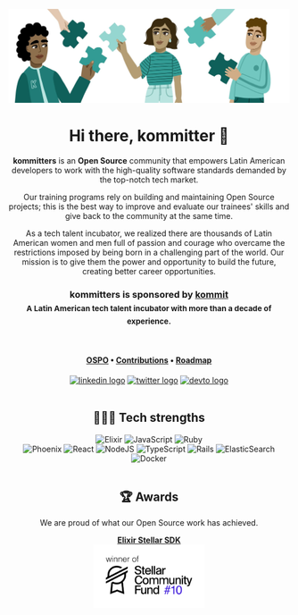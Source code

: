 <div align="center">

![kommitters Open Source][ospo-banner]

# Hi there, kommitter 👋

**kommitters** is an **Open Source** community that empowers Latin American developers to work with the high-quality software standards demanded by the top-notch tech market.

Our training programs rely on building and maintaining Open Source projects; this is the best way to improve and evaluate our trainees' skills and give back to the community at the same time.

As a tech talent incubator, we realized there are thousands of Latin American women and men full of passion and courage who overcame the restrictions imposed by being born in a challenging part of the world. Our mission is to give them the power and opportunity to build the future, creating better career opportunities.

### **kommitters** is sponsored by [**kommit**][kommit.co]<br> <sub>A Latin American tech talent incubator with more than a decade of experience.</sub>
<br>

#### [OSPO][ospo] • [Contributions][contributions] • [Roadmap][roadmap]

[<img src="https://raw.githubusercontent.com/maurodesouza/profile-readme-generator/master/src/assets/icons/social/gmail/default.svg" width="42" height="30" alt="linkedin logo" />][mail-to]
[<img src="https://raw.githubusercontent.com/maurodesouza/profile-readme-generator/master/src/assets/icons/social/twitter/default.svg" width="42" height="30" alt="twitter logo" />][twitter]
[<img src="https://raw.githubusercontent.com/maurodesouza/profile-readme-generator/master/src/assets/icons/social/devto/default.svg" width="42" height="30" alt="devto logo" />][dev-to]<br><br>

## 👩🏻‍💻 Tech strengths

![Elixir][elixir-badge]
![JavaScript][javascript-badge]
![Ruby][ruby-badge]<br>
![Phoenix][phoenix-badge]
![React][react-badge]
![NodeJS][nodejs-badge]
![TypeScript][typescript-badge]
![Rails][rails-badge]
![ElasticSearch][elasticsearch-badge]
![Docker][docker-badge]<br><br>

## 🏆 Awards
We are proud of what our Open Source work has achieved.

[**Elixir Stellar SDK**][stellar-sdk]<br/>
[<img src="https://github.com/kommitters/.github/blob/main/assets/scf-winner.png" width="200" />][scf-stellar-sdk]

</div>

[ospo-banner]: https://github.com/kommitters/.github/blob/main/assets/banner.jpeg
[contributions]: https://github.com/kommitters/.github/blob/main/profile/contributions/README.md
[ospo]: https://github.com/kommitters/ospo
[roadmap]: https://github.com/orgs/kommitters/projects/4
[kommit.co]: https://kommit.co
[mail-to]: mailto:oss@kommit.co
[twitter]: https://twitter.com/kommitters_oss
[dev-to]: https://dev.to/kommitters
[stellar-sdk]: https://github.com/kommitters/stellar_sdk
[scf-stellar-sdk]: https://medium.com/stellar-community/announcing-the-winners-of-scf-10-317a7da78209
[elixir-badge]: https://img.shields.io/badge/elixir-%234B275F.svg?style=for-the-badge&logo=elixir&logoColor=white
[javascript-badge]: https://img.shields.io/badge/javascript-%23323330.svg?style=for-the-badge&logo=javascript&logoColor=%23F7DF1E
[ruby-badge]: https://img.shields.io/badge/ruby-%23CC342D.svg?style=for-the-badge&logo=ruby&logoColor=white
[phoenix-badge]: https://img.shields.io/badge/phoenix-%ff923500.svg?style=for-the-badge&color=orange
[react-badge]: https://img.shields.io/badge/react-%2320232a.svg?style=for-the-badge&logo=react&logoColor=%2361DAFB
[nodejs-badge]: https://img.shields.io/badge/node.js-6DA55F?style=for-the-badge&logo=node.js&logoColor=white
[typescript-badge]: https://img.shields.io/badge/typescript-%23007ACC.svg?style=for-the-badge&logo=typescript&logoColor=white
[rails-badge]: https://img.shields.io/badge/rails-%23CC0000.svg?style=for-the-badge&logo=ruby-on-rails&logoColor=white
[elasticsearch-badge]: https://img.shields.io/badge/-ElasticSearch-005571?style=for-the-badge&logo=elasticsearch
[docker-badge]: https://img.shields.io/badge/docker-%230db7ed.svg?style=for-the-badge&logo=docker&logoColor=white
